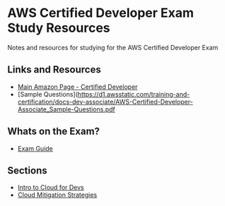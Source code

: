 # AWS Certified Developer Exam Study Resources
Notes and resources for studying for the AWS Certified Developer Exam

## Links and Resources
* [Main Amazon Page - Certified Developer](https://aws.amazon.com/certification/certified-developer-associate/)
* [Sample Questions](https://d1.awsstatic.com/training-and-certification/docs-dev-associate/AWS-Certified-Developer-Associate_Sample-Questions.pdf

## Whats on the Exam?
* [Exam Guide](https://d1.awsstatic.com/training-and-certification/docs-dev-associate/AWS-Certified-Developer-Associate_Exam-Guide.pdf)

## Sections
* [Intro to Cloud for Devs](https://github.com/rhysma/AWSResources/blob/master/dev_intro.md)
* [Cloud Mitigation Strategies](https://github.com/rhysma/AWSResources/blob/master/dev_mitigation.md)




     
     
     
     
    
    






